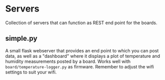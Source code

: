 # Servers

Collection of servers that can function as REST end point for the
boards.

## simple.py
A small flask webserver that provides an end point to which you can
post data, as well as a "dashboard" where it displays a plot of temperature
and humidity measurements posted by a board. Works well with
`board/temperature-logger.py` as firmware. Remember to adjust the
wifi settings to suit your wifi.
